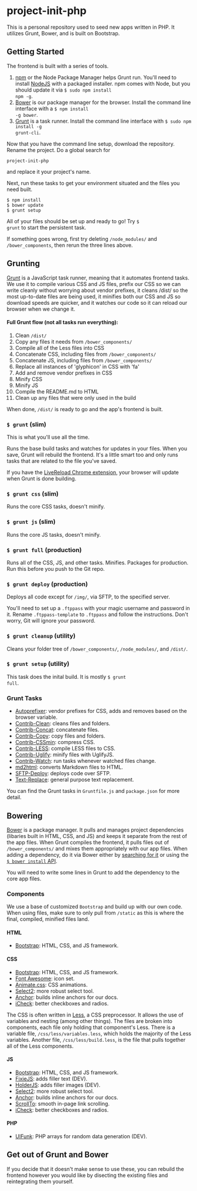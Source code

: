 # project-init-php
This is a personal repository used to seed new apps written in PHP. It utilizes Grunt, Bower, and is built on Bootstrap.

## Getting Started
The frontend is built with a series of tools.

1. <a href="https://docs.npmjs.com/getting-started/what-is-npm">npm</a> or the Node Package Manager helps Grunt run. You'll need to install <a href="https://nodejs.org/">NodeJS</a> with a packaged installer. npm comes with Node, but you should update it via <code>$ sudo npm install npm -g</code>.
2. <a href="http://bower.io/">Bower</a> is our package manager for the browser. Install the command line interface with a <code>$ npm install -g bower</code>.
3. <a href="http://gruntjs.com/">Grunt</a> is a task runner. Install the command line interface with <code>$ sudo npm install -g grunt-cli</code>.

Now that you have the command line setup, download the repository. Rename the project. Do a global search for
```
project-init-php
```
and replace it your project's name.

Next, run these tasks to get your environment situated and the files you need built.
```
$ npm install
$ bower update
$ grunt setup
```
All of your files should be set up and ready to go! Try <code>$ grunt</code> to start the persistent task.

If something goes wrong, first try deleting <code>/node_modules/</code> and <code>/bower_components</code>, then rerun the three lines above.

## Grunting
<a href="http://gruntjs.com/">Grunt</a> is a JavaScript task runner, meaning that it automates frontend tasks. We use it to compile various CSS and JS files, prefix our CSS so we can write cleanly without worrying about vendor prefixes, it cleans /dist/ so the most up-to-date files are being used, it minifies both our CSS and JS so download speeds are quicker, and it watches our code so it can reload our browser when we change it.

#### Full Grunt flow (not all tasks run everything):
1. Clean <code>/dist/</code>
2. Copy any files it needs from <code>/bower_components/</code>
3. Compile all of the Less files into CSS
4. Concatenate CSS, including files from <code>/bower_components/</code>
5. Concatenate JS, including files from <code>/bower_components/</code>
6. Replace all instances of 'glyphicon' in CSS with 'fa'
7. Add and remove vendor prefixes in CSS
8. Minify CSS
9. Minify JS
10. Compile the README.md to HTML
11. Clean up any files that were only used in the build

When done, <code>/dist/</code> is ready to go and the app's frontend is built.

### <code>$ grunt</code> (slim)
This is what you'll use all the time.

Runs the base build tasks and watches for updates in your files. When you save, Grunt will rebuild the frontend. It's a little smart too and only runs tasks that are related to the file you've saved.

If you have the <a href="https://chrome.google.com/webstore/detail/livereload/jnihajbhpnppcggbcgedagnkighmdlei?hl=en">LiveReload Chrome extension</a>, your browser will update when Grunt is done building.

### <code>$ grunt css</code> (slim)
Runs the core CSS tasks, doesn't minify.

### <code>$ grunt js</code> (slim)
Runs the core JS tasks, doesn't minify.

### <code>$ grunt full</code> (production)
Runs all of the CSS, JS, and other tasks. Minifies. Packages for production. Run this before you push to the Git repo.

### <code>$ grunt deploy</code> (production)
Deploys all code except for <code>/img/</code>, via SFTP, to the specified server.

You'll need to set up a <code>.ftppass</code> with your magic username and password in it. Rename <code>.ftppass-template</code> to <code>.ftppass</code> and follow the instructions. Don't worry, Git will ignore your password.

### <code>$ grunt cleanup</code> (utility)
Cleans your folder tree of <code>/bower_components/</code>, <code>/node_modules/</code>, and <code>/dist/</code>.

### <code>$ grunt setup</code> (utility)
This task does the inital build. It is mostly <code>$ grunt full</code>.

### Grunt Tasks
- <a href="https://github.com/nDmitry/grunt-autoprefixer">Autoprefixer</a>: vendor prefixes for CSS, adds and removes based on the browser variable.
- <a href="https://github.com/gruntjs/grunt-contrib-clean">Contrib-Clean</a>: cleans files and folders.
- <a href="https://github.com/gruntjs/grunt-contrib-concat">Contrib-Concat</a>: concatenate files.
- <a href="https://github.com/gruntjs/grunt-contrib-copy">Contrib-Copy</a>: copy files and folders.
- <a href="https://github.com/gruntjs/grunt-contrib-cssmin">Contrib-CSSmin</a>: compress CSS.
- <a href="https://github.com/gruntjs/grunt-contrib-less">Contrib-LESS</a>: compile LESS files to CSS.
- <a href="https://github.com/gruntjs/grunt-contrib-uglify">Contrib-Uglify</a>: minify files with UglifyJS.
- <a href="https://github.com/gruntjs/grunt-contrib-watch">Contrib-Watch</a>: run tasks whenever watched files change.
- <a href="https://github.com/bylexus/grunt-md2html">md2html</a>: converts Markdown files to HTML.
- <a href="https://github.com/thrashr888/grunt-sftp-deploy">SFTP-Deploy</a>: deploys code over SFTP.
- <a href="https://github.com/yoniholmes/grunt-text-replace">Text-Replace</a>: general purpose text replacement.

You can find the Grunt tasks in <code>Gruntfile.js</code> and <code>package.json</code> for more detail.

## Bowering
<a href="http://bower.io/">Bower</a> is a package manager. It pulls and manages project dependencies (libaries built in HTML, CSS, and JS) and keeps it separate from the rest of the app files. When Grunt compiles the frontend, it pulls files out of <code>/bower_components/</code> and mixes them appropriately with our app files. When adding a dependency, do it via Bower either by <a href="http://bower.io/search/">searching for it</a> or using the <a href="http://bower.io/docs/api/#install"><code>$ bower install</code> API</a>.

You will need to write some lines in Grunt to add the dependency to the core app files.

### Components
We use a base of customized <code>Bootstrap</code> and build up with our own code. When using files, make sure to only pull from <code>/static</code> as this is where the final, compiled, minified files land.

#### HTML
- <a href="http://getbootstrap.com/">Bootstrap</a>: HTML, CSS, and JS framework.

#### CSS
- <a href="http://getbootstrap.com/">Bootstrap</a>: HTML, CSS, and JS framework.
- <a href="http://fontawesome.io/">Font Awesome</a>: icon set.
- <a href="https://daneden.me/animate/">Animate.css</a>: CSS animations.
- <a href="http://select2.github.io/">Select2</a>: more robust select tool.
- <a href="https://github.com/bryanbraun/anchorjs">Anchor</a>: builds inline anchors for our docs.
- <a href="http://fronteed.com/iCheck/">iCheck</a>: better checkboxes and radios.

The CSS is often written in <a href="lesscss.org/">Less</a>, a CSS preprocessor. It allows the use of variables and nesting (among other things). The files are broken into components, each file only holding that component's Less. There is a variable file, <code>/css/less/variables.less</code>, which holds the majority of the Less variables. Another file, <code>/css/less/build.less</code>, is the file that pulls together all of the Less components.

#### JS
- <a href="http://getbootstrap.com/">Bootstrap</a>: HTML, CSS, and JS framework.
- <a href="https://github.com/ryhan/fixie">FixieJS</a>: adds filler text (DEV).
- <a href="http://imsky.github.io/holder/">HolderJS</a>: adds filler images (DEV).
- <a href="http://select2.github.io/">Select2</a>: more robust select tool.
- <a href="https://github.com/bryanbraun/anchorjs">Anchor</a>: builds inline anchors for our docs.
- <a href="https://github.com/flesler/jquery.scrollTo">ScrollTo</a>: smooth in-page link scrolling.
- <a href="http://fronteed.com/iCheck/">iCheck</a>: better checkboxes and radios.

#### PHP
- <a href="https://github.com/armthethinker/uifunk">UIFunk</a>: PHP arrays for random data generation (DEV).

## Get out of Grunt and Bower
If you decide that it doesn't make sense to use these, you can rebuild the frontend however you would like by disecting the existing files and reintegrating them yourself.